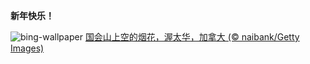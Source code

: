 
**新年快乐！**

![bing-wallpaper](https://www.bing.com/th?id=OHR.CANYE24_ZH-CN3884754296_1920x1080.jpg)
[国会山上空的烟花，渥太华，加拿大 (© naibank/Getty Images)](https://www.bing.com/search?q=%E6%B8%A5%E5%A4%AA%E5%8D%8E%E5%9B%BD%E4%BC%9A%E5%B1%B1&amp;form=hpcapt&amp;mkt=zh-cn)
  